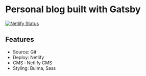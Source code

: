 # Personal blog built with Gatsby

[![Netlify Status](https://api.netlify.com/api/v1/badges/81b53bf9-d11e-4f7a-bb1a-f3823b85f56c/deploy-status)](https://app.netlify.com/sites/jiayiliu-blog/deploys)

## Features

- Source: Git
- Deploy: Netlify
- CMS : Netlify CMS
- Styling: Bulma, Sass

